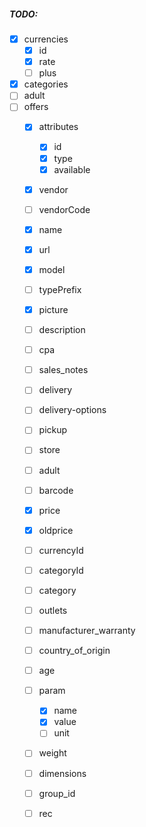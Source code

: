 ##### TODO:

* [x] currencies
    * [x] id
    * [x] rate
    * [ ] plus
* [x] categories
* [ ] adult
* [ ] offers
    * [x] attributes
        * [x] id
        * [x] type
        * [x] available
    * [x] vendor
    * [ ] vendorCode
    * [x] name
    * [x] url
    * [x] model
    * [ ] typePrefix
    * [x] picture
    * [ ] description
    * [ ] cpa
    * [ ] sales_notes
    * [ ] delivery
    * [ ] delivery-options
    * [ ] pickup
    * [ ] store
    * [ ] adult
    * [ ] barcode
    * [x] price
    * [x] oldprice
    * [ ] currencyId
    * [ ] categoryId
    * [ ] category
    * [ ] outlets
    * [ ] manufacturer_warranty
    * [ ] country_of_origin
    * [ ] age
    * [ ] param
        * [x] name
        * [x] value
        * [ ] unit
    * [ ] weight
    * [ ] dimensions
    * [ ] group_id
    * [ ] rec
    